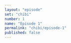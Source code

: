 ```yaml
---
layout: "episode"
set: "chibi"
number: 1
name: "Episode 1"
permalink: "chibi/episode-1"
published: false
---
```

